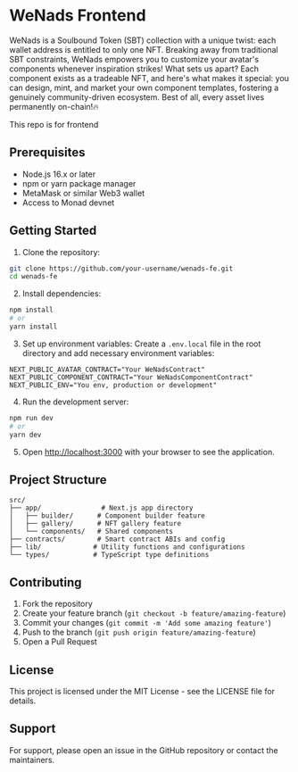 # WeNads Frontend

WeNads is a Soulbound Token (SBT) collection with a unique twist: each wallet address is entitled to only one NFT. Breaking away from traditional SBT constraints, WeNads empowers you to customize your avatar's components whenever inspiration strikes! What sets us apart? Each component exists as a tradeable NFT, and here's what makes it special: you can design, mint, and market your own component templates, fostering a genuinely community-driven ecosystem. Best of all, every asset lives permanently on-chain!🔥

This repo is for frontend

## Prerequisites

- Node.js 16.x or later
- npm or yarn package manager
- MetaMask or similar Web3 wallet
- Access to Monad devnet

## Getting Started

1. Clone the repository:
```bash
git clone https://github.com/your-username/wenads-fe.git
cd wenads-fe
```

2. Install dependencies:
```bash
npm install
# or
yarn install
```

3. Set up environment variables:
Create a `.env.local` file in the root directory and add necessary environment variables:
```env
NEXT_PUBLIC_AVATAR_CONTRACT="Your WeNadsContract"
NEXT_PUBLIC_COMPONENT_CONTRACT="Your WeNadsComponentContract"
NEXT_PUBLIC_ENV="You env, production or development"
```

4. Run the development server:
```bash
npm run dev
# or
yarn dev
```

5. Open [http://localhost:3000](http://localhost:3000) with your browser to see the application.

## Project Structure

```
src/
├── app/               # Next.js app directory
│   ├── builder/      # Component builder feature
│   ├── gallery/      # NFT gallery feature
│   └── components/   # Shared components
├── contracts/        # Smart contract ABIs and config
├── lib/             # Utility functions and configurations
└── types/           # TypeScript type definitions
```

## Contributing

1. Fork the repository
2. Create your feature branch (`git checkout -b feature/amazing-feature`)
3. Commit your changes (`git commit -m 'Add some amazing feature'`)
4. Push to the branch (`git push origin feature/amazing-feature`)
5. Open a Pull Request

## License

This project is licensed under the MIT License - see the LICENSE file for details.

## Support

For support, please open an issue in the GitHub repository or contact the maintainers.
